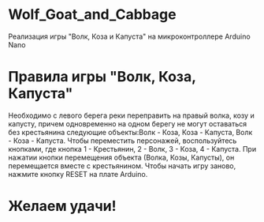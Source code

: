 # Wolf_Goat_and_Cabbage
 Реализация игры "Волк, Коза и Капуста" на микроконтроллере Arduino Nano

# Правила игры "Волк, Коза, Капуста"
  Необходимо с левого берега реки переправить на правый волка, козу и капусту, причем одновременно на одном берегу не могут оставаться без крестьянина следующие объекты:Волк - Коза, Коза - Капуста, Волк - Коза - Капуста. Чтобы  переместить персонажей, воспользуйтесь кнопками, где кнопка 1 - Крестьянин, 2 - Волк, 3 - Коза, 4 - Капуста. При нажатии кнопки перемещения объекта (Волка, Козы, Капусты), он перемещается вместе с крестьянином. Чтобы начать игру заново, нажмите кнопку RESET на плате Arduino.
 
# Желаем удачи!
